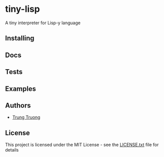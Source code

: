 # tiny-lisp

A tiny interpreter for Lisp-y language

## Installing

## Docs

## Tests

## Examples

## Authors

* [Trung Truong](https://github.com/ttrung149)

## License

This project is licensed under the MIT License - see the [LICENSE.txt](LICENSE.txt) file for details